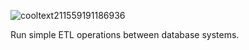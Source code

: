 ![cooltext211559191186936](https://cloud.githubusercontent.com/assets/7671010/19601995/7139c690-9779-11e6-92f4-4c3232ddb91f.png)

Run simple ETL operations between database systems.
